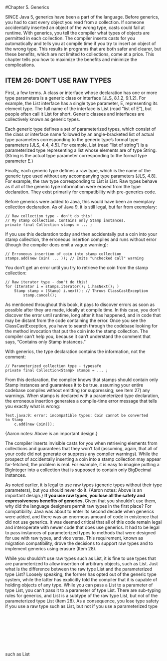 #Chapter 5. Generics

SINCE Java 5, generics have been a part of the language. Before generics, you had to cast every object you read from a 
collection. If someone accidentally inserted an object of the wrong type, casts could fail at runtime. With generics, 
you tell the compiler what types of objects are permitted in each collection. The compiler inserts casts for you 
automatically and tells you at compile time if you try to insert an object of the wrong type. This results in programs 
that are both safer and clearer, but these benefits, which are not limited to collections, come at a price. This chapter 
tells you how to maximize the benefits and minimize the complications.

## ITEM 26: DON’T USE RAW TYPES
First, a few terms. A class or interface whose declaration has one or more type parameters is a generic class or interface [JLS, 8.1.2, 9.1.2]. 
For example, the List interface has a single type parameter, E, representing its element type. The full name of the 
interface is List<E> (read “list of E”), but people often call it List for short. Generic classes and interfaces are 
collectively known as generic types.

Each generic type defines a set of parameterized types, which consist of the class or interface name followed by an 
angle-bracketed list of actual type parameters corresponding to the generic type’s formal type parameters 
[JLS, 4.4, 4.5]. For example, List<String> (read “list of string”) is a parameterized type representing a list whose 
elements are of type String. (String is the actual type parameter corresponding to the formal type parameter E.)

Finally, each generic type defines a raw type, which is the name of the generic type used without any accompanying type 
parameters [JLS, 4.8]. For example, the raw type corresponding to List<E> is List. Raw types behave as if all of the 
generic type information were erased from the type declaration. They exist primarily for compatibility with pre-generics 
code.

Before generics were added to Java, this would have been an exemplary collection declaration. As of Java 9, it is still 
legal, but far from exemplary:
```aidl
// Raw collection type - don't do this!
// My stamp collection. Contains only Stamp instances.
private final Collection stamps = ... ;
```

If you use this declaration today and then accidentally put a coin into your stamp collection, the erroneous insertion 
compiles and runs without error (though the compiler does emit a vague warning):
```aidl
// Erroneous insertion of coin into stamp collection
stamps.add(new Coin( ... )); // Emits "unchecked call" warning
```
You don’t get an error until you try to retrieve the coin from the stamp collection:
```aidl
// Raw iterator type - don't do this!
for (Iterator i = stamps.iterator(); i.hasNext(); )
    Stamp stamp = (Stamp) i.next(); // Throws ClassCastException
        stamp.cancel();
```

As mentioned throughout this book, it pays to discover errors as soon as possible after they are made, ideally at compile 
time. In this case, you don’t discover the error until runtime, long after it has happened, and in code that may be 
distant from the code containing the error. Once you see the ClassCastException, you have to search through the codebase 
looking for the method invocation that put the coin into the stamp collection. The compiler can’t help you, because it 
can’t understand the comment that says, “Contains only Stamp instances.”

With generics, the type declaration contains the information, not the comment:
```aidl
// Parameterized collection type - typesafe
private final Collection<Stamp> stamps = ... ;
```

From this declaration, the compiler knows that stamps should contain only Stamp instances and guarantees it to be true, 
assuming your entire codebase compiles without emitting (or suppressing; see Item 27) any warnings. When stamps is 
declared with a parameterized type declaration, the erroneous insertion generates a compile-time error message that 
tells you exactly what is wrong:
```aidl
Test.java:9: error: incompatible types: Coin cannot be converted
to Stamp
    c.add(new Coin());
```
{Aaron notes: Above is an important design.}

The compiler inserts invisible casts for you when retrieving elements from collections and guarantees that they won’t 
fail (assuming, again, that all of your code did not generate or suppress any compiler warnings). While the prospect of 
accidentally inserting a coin into a stamp collection may appear far-fetched, the problem is real. For example, it is 
easy to imagine putting a BigInteger into a collection that is supposed to contain only BigDecimal instances.

As noted earlier, it is legal to use raw types (generic types without their type parameters), 
but you should never do it. {Aaron notes: Above is an important design.}
<b>If you use raw types, you lose all the safety and expressiveness benefits of generics. </b> Given that you shouldn’t use them, 
why did the language designers permit raw types in the first place? For compatibility. Java was about to enter its second 
decade when generics were added, and there was an enormous amount of code in existence that did not use generics. It was 
deemed critical that all of this code remain legal and interoperate with newer code that does use generics. It had to be 
legal to pass instances of parameterized types to methods that were designed for use with raw types, and vice versa. This 
requirement, known as migration compatibility, drove the decisions to support raw types and to implement generics using 
erasure (Item 28).

While you shouldn’t use raw types such as List, it is fine to use types that are parameterized to allow insertion of 
arbitrary objects, such as List<Object>. Just what is the difference between the raw type List and the parameterized 
type List<Object>? Loosely speaking, the former has opted out of the generic type system, while the latter has explicitly 
told the compiler that it is capable of holding objects of any type. While you can pass a List<String> to a parameter of 
type List, you can’t pass it to a parameter of type List<Object>. There are sub-typing rules for generics, and 
List<String> is a subtype of the raw type List, but not of the parameterized type List<Object> (Item 28). As a 
consequence, you lose type safety if you use a raw type such as List, but not if you use a parameterized type such as
List<Object>.

To make this concrete, consider the following program:
```aidl
// Fails at runtime - unsafeAdd method uses a raw type (List)!
public static void main(String[] args) {
    List<String> strings = new ArrayList<>();
    unsafeAdd(strings, Integer.valueOf(42));
    String s = strings.get(0); // Has compiler-generated cast
}

private static void unsafeAdd(List list, Object o) {
    list.add(o);
}
```
This program compiles, but because it uses the raw type List, you get a warning:
```aidl
Test.java:10: warning: [unchecked] unchecked call to add(E) as a
member of the raw type List
    list.add(o);
```

And indeed, if you run the program, you get a ClassCastException when the program tries to cast the result of the 
invocation strings.get(0), which is an Integer, to a String. This is a compiler-generated cast, so it’s normally 
guaranteed to succeed, but in this case we ignored a compiler warning and paid the price.
```aidl
Test.java:5: error: incompatible types: List<String> cannot be
converted to List<Object>
    unsafeAdd(strings, Integer.valueOf(42));
```
{Aaron notes: Above is an important design.}

You might be tempted to use a raw type for a collection whose element type is unknown and doesn’t matter. For example, 
suppose you want to write a method that takes two sets and returns the number of elements they have in common. Here’s 
how you might write such a method if you were new to generics:
```aidl
// Use of raw type for unknown element type - don't do this!
static int numElementsInCommon(Set s1, Set s2) {
    int result = 0;
    for (Object o1 : s1)
        if (s2.contains(o1))
            result++;
    return result;
}
```
This method works but it uses raw types, which are dangerous. The safe alternative is to use unbounded wildcard types. 
If you want to use a generic type but you don’t know or care what the actual type parameter is, you can use a question 
mark instead. For example, the unbounded wildcard type for the generic type Set<E> is Set<?> (read “set of some type”).
{Aaron notes: Above is an important design.}
It is the most general parameterized Set type, capable of holding any set. Here is how the numElementsInCommon 
declaration looks with unbounded wildcard types:
```aidl
// Uses unbounded wildcard type - typesafe and flexible
static int numElementsInCommon(Set<?> s1, Set<?> s2) { ... }
```
{Aaron notes: Above is an important design.}

What is the difference between the unbounded wildcard type Set<?> and the raw type Set? Does the question mark really 
buy you anything? Not to belabor the point, but the wildcard type is safe and the raw type isn’t. You can put any element 
into a collection with a raw type, easily corrupting the collection’s type invariant 
(as demonstrated by the unsafeAdd method on page 119); you can’t put any element (other than null) into a Collection<?>. 
Attempting to do so will generate a compile-time error message like this:
```aidl
WildCard.java:13: error: incompatible types: String cannot be
converted to CAP#1
    c.add("verboten");
          ^
  where CAP#1 is a fresh type-variable:
    CAP#1 extends Object from capture of ?
```

Admittedly this error message leaves something to be desired, but the compiler has done its job, preventing you from 
corrupting the collection’s type invariant, whatever its element type may be. Not only can’t you put any element (other 
than null) into a Collection<?>, but you can’t assume anything about the type of the objects that you get out. If these 
restrictions are unacceptable, you can use generic methods (Item 30) or bounded wildcard types (Item 31).

There are a few minor exceptions to the rule that you should not use raw types. <b>You must use raw types in class literals.</b>
The specification does not permit the use of parameterized types (though it does permit array types and primitive types)
[JLS, 15.8.2]. In other words, List.class, String[].class, and int.class are all legal, but List<String>.class and 
List<?>.class are not.

A second exception to the rule concerns the instanceof operator. Because generic type information is erased at runtime, 
it is illegal to use the instanceof operator on parameterized types other than unbounded wildcard types. The use of 
unbounded wildcard types in place of raw types does not affect the behavior of the instanceof operator in any way. In 
this case, the angle brackets and question marks are just noise. <b>This is the preferred way to use the instanceof operator 
with generic types:</b>

```aidl
// Legitimate use of raw type - instanceof operator
if (o instanceof Set) {       // Raw type
    Set<?> s = (Set<?>) o;    // Wildcard type
    ...
}
```

### In summary, using raw types can lead to exceptions at runtime, so don’t use them. They are provided only for compatibility and interoperability with legacy code that predates the introduction of generics. As a quick review, Set<Object> is a parameterized type representing a set that can contain objects of any type, Set<?> is a wildcard type representing a set that can contain only objects of some unknown type, and Set is a raw type, which opts out of the generic type system. The first two are safe, and the last is not.

For quick reference, the terms introduced in this item (and a few introduced later in this chapter) are summarized in 
the following table:
!===================================================================================!
Term                                Example                         Item

Parameterized type                  List<String>                    Item 26

Actual type parameter               String                          Item 26

Generic type                        List<E>                         Items 26, 29

Formal type parameter               E                               Item 26

Unbounded wildcard type             List<?>                         Item 26

Raw type                            List                            Item 26

Bounded type parameter              <E extends Number>              Item 29

Recursive type bound                <T extends Comparable<T>>       Item 30

Bounded wildcard type               List<? extends Number>          Item 31

Generic method                      static <E> List<E> asList(E[] a)Item 30

Type token                          String.class                    Item 33
!===================================================================================!
{Aaron notes: Above is an important design.}

## ITEM 27: ELIMINATE UNCHECKED WARNINGS
When you program with generics, you will see many compiler warnings: unchecked cast warnings, unchecked method invocation
warnings, unchecked parameterized vararg type warnings, and unchecked conversion warnings. The more experience you acquire
with generics, the fewer warnings you’ll get, but don’t expect newly written code to compile cleanly.

Many unchecked warnings are easy to eliminate. For example, suppose you accidentally write this declaration:
```aidl
Set<Lark> exaltation = new HashSet();
```
The compiler will gently remind you what you did wrong:
```aidl
Venery.java:4: warning: [unchecked] unchecked conversion
        Set<Lark> exaltation = new HashSet();
                               ^
  required: Set<Lark>
  found:    HashSet
```

You can then make the indicated correction, causing the warning to disappear. Note that you don’t actually have to specify
the type parameter, merely to indicate that it’s present with the diamond operator (<>), introduced in Java 7. The compiler
will then infer the correct actual type parameter (in this case, Lark):

```aidl
Set<Lark> exaltation = new HashSet<>();
```
Some warnings will be much more difficult to eliminate. This chapter is filled with examples of such warnings. When you 
get warnings that require some thought, persevere! <b>Eliminate every unchecked warning that you can.</b> If you eliminate all 
warnings, you are assured that your code is typesafe, which is a very good thing. It means that you won’t get a 
ClassCastException at runtime, and it increases your confidence that your program will behave as you intended.

<b>If you can’t eliminate a warning, but you can prove that the code that provoked the warning is typesafe, then 
(and only then) suppress the warning with an @SuppressWarnings("unchecked") annotation.</b>

If you suppress warnings without first proving that the code is typesafe, you are giving yourself a false sense of security. 
The code may compile without emitting any warnings, but it can still throw a ClassCastException at runtime. If, however, 
you ignore unchecked warnings that you know to be safe (instead of suppressing them), you won’t notice when a new warning 
crops up that represents a real problem. The new warning will get lost amidst all the false alarms that you didn’t silence.

The SuppressWarnings annotation can be used on any declaration, from an individual local variable declaration to an 
entire class. Always use the SuppressWarnings annotation on the smallest scope possible. Typically this will be a variable 
declaration or a very short method or constructor. Never use SuppressWarnings on an entire class. Doing so could mask 
critical warnings.

If you find yourself using the SuppressWarnings annotation on a method or constructor that’s more than one line long, 
you may be able to move it onto a local variable declaration. You may have to declare a new local variable, but it’s worth it. 
For example, consider this toArray method, which comes from ArrayList:
```aidl
public <T> T[] toArray(T[] a) {
    if (a.length < size)
       return (T[]) Arrays.copyOf(elements, size, a.getClass());
    System.arraycopy(elements, 0, a, 0, size);
    if (a.length > size)
       a[size] = null;
    return a;
}
```
If you compile ArrayList, the method generates this warning:
```aidl
ArrayList.java:305: warning: [unchecked] unchecked cast
       return (T[]) Arrays.copyOf(elements, size, a.getClass());
                                 ^
  required: T[]
  found:    Object[]
```
It is illegal to put a SuppressWarnings annotation on the return statement, because it isn’t a declaration [JLS, 9.7]. 
You might be tempted to put the annotation on the entire method, but don’t. Instead, declare a local variable to hold 
the return value and annotate its declaration, like so:
{Aaron notes: Above is an important design.}

```aidl
// Adding local variable to reduce scope of @SuppressWarnings
public <T> T[] toArray(T[] a) {
    if (a.length < size) {
        // This cast is correct because the array we're creating
        // is of the same type as the one passed in, which is T[].
        @SuppressWarnings("unchecked") T[] result =
            (T[]) Arrays.copyOf(elements, size, a.getClass());
        return result;
    }
    System.arraycopy(elements, 0, a, 0, size);
    if (a.length > size)
        a[size] = null;
    return a;
}
```
The resulting method compiles cleanly and minimizes the scope in which unchecked warnings are suppressed.
<b>Every time you use a @SuppressWarnings("unchecked") annotation, add a comment saying why it is safe to do so. </b>
{Aaron notes: Above is an important design.}
This will help others understand the code, and more importantly, it will decrease the odds that someone will modify the 
code so as to make the computation unsafe. If you find it hard to write such a comment, keep thinking. You may end up 
figuring out that the unchecked operation isn’t safe after all.

### In summary, unchecked warnings are important. Don’t ignore them. Every unchecked warning represents the potential for a ClassCastException at runtime. Do your best to eliminate these warnings. If you can’t eliminate an unchecked warning and you can prove that the code that provoked it is typesafe, suppress the warning with a @SuppressWarnings("unchecked") annotation in the narrowest possible scope. Record the rationale for your decision to suppress the warning in a comment.

## ITEM 28: PREFER LISTS TO ARRAYS
Arrays differ from generic types in two important ways. First, arrays are covariant. This scary-sounding word means
simply that if Sub is a subtype of Super, then the array type Sub[] is a subtype of the array type Super[]. Generics,
by contrast, are invariant: for any two distinct types Type1 and Type2, List<Type1> is neither a subtype nor a supertype
of List<Type2> [JLS, 4.10; Naftalin07, 2.5]. You might think this means that generics are deficient, but arguably it is
arrays that are deficient. This code fragment is legal:

```aidl
// Fails at runtime!
Object[] objectArray = new Long[1];
objectArray[0] = "I don't fit in"; // Throws ArrayStoreException (runtime exception)
```
but this one is not:
```aidl
// Won't compile!
List<Object> ol = new ArrayList<Long>(); // Incompatible types (complie error)
ol.add("I don't fit in");
```
Either way you can’t put a String into a Long container, but with an array you find out that you’ve made a mistake at 
runtime; with a list, you find out at compile time. Of course, you’d rather find out at compile time.
{Aaron notes: Above is an important design.}

The second major difference between arrays and generics is that arrays are reified [JLS, 4.7]. This means that arrays 
know and enforce their element type at runtime. As noted earlier, if you try to put a String into an array of Long, 
you’ll get an ArrayStoreException. Generics, by contrast, are implemented by erasure [JLS, 4.6]. This means that they 
enforce their type constraints only at compile time and discard (or erase) their element type information at runtime. 
Erasure is what allowed generic types to interoperate freely with legacy code that didn’t use generics (Item 26), 
ensuring a smooth transition to generics in Java 5.

Because of these fundamental differences, arrays and generics do not mix well. For example, it is illegal to create 
an array of a generic type, a parameterized type, or a type parameter. Therefore, none of these array creation 
expressions are legal: new List<E>[], new List<String>[], new E[]. All will result in generic array creation errors at 
compile time.

Why is it illegal to create a generic array? Because it isn’t typesafe. If it were legal, casts generated by the compiler
in an otherwise correct program could fail at runtime with a ClassCastException. This would violate the fundamental
guarantee provided by the generic type system.
{Aaron notes: Above is an important design.}

To make this more concrete, consider the following code fragment:
```aidl
// Why generic array creation is illegal - won't compile!
List<String>[] stringLists = new List<String>[1];  // (1)
List<Integer> intList = List.of(42);               // (2)
Object[] objects = stringLists;                    // (3)
objects[0] = intList;                              // (4)
String s = stringLists[0].get(0);                  // (5)
```

Let’s pretend that line 1, which creates a generic array, is legal. Line 2 creates and initializes a List<Integer> 
containing a single element. Line 3 stores the List<String> array into an Object array variable, which is legal because 
arrays are covariant. Line 4 stores the List<Integer> into the sole element of the Object array, which succeeds because 
generics are implemented by erasure: the runtime type of a List<Integer> instance is simply List, and the runtime type 
of a List<String>[] instance is List[], so this assignment doesn’t generate an ArrayStoreException. Now we’re in trouble. 
We’ve stored a List<Integer> instance into an array that is declared to hold only List<String> instances. In line 5, 
we retrieve the sole element from the sole list in this array. The compiler automatically casts the retrieved element 
to String, but it’s an Integer, so we get a ClassCastException at runtime. In order to prevent this from happening, l
ine 1 (which creates a generic array) must generate a compile-time error.

Types such as E, List<E>, and List<String> are technically known as nonreifiable types [JLS, 4.7]. Intuitively speaking, 
a non-reifiable type is one whose runtime representation contains less information than its compile-time representation. 
Because of erasure, the only parameterized types that are reifiable are unbounded wildcard types such as List<?> and Map<?,?> (Item 26). 
It is legal, though rarely useful, to create arrays of unbounded wildcard types.

The prohibition on generic array creation can be annoying. It means, for example, that it’s not generally possible for a 
generic collection to return an array of its element type (but see Item 33 for a partial solution). It also means that 
you get confusing warnings when using varargs methods (Item 53) in combination with generic types. This is because every 
time you invoke a varargs method, an array is created to hold the varargs parameters. If the element type of this array 
is not reifiable, you get a warning. The SafeVarargs annotation can be used to address this issue (Item 32).

When you get a generic array creation error or an unchecked cast warning on a cast to an array type, the best solution 
is often to use the collection type List<E> in preference to the array type E[]. You might sacrifice some conciseness 
or performance, but in exchange you get better type safety and interoperability

For example, suppose you want to write a Chooser class with a constructor that takes a collection, and a single method 
hat returns an element of the collection chosen at random. Depending on what collection you pass to the constructor, 
you could use a chooser as a game die, a magic 8-ball, or a data source for a Monte Carlo simulation. Here’s a simplistic 
implementation without generics:
```aidl
// Chooser - a class badly in need of generics!
public class Chooser {
    private final Object[] choiceArray;
    public Chooser(Collection choices) {
        choiceArray = choices.toArray();
    }
    
    public Object choose() {
        Random rnd = ThreadLocalRandom.current();
        return choiceArray[rnd.nextInt(choiceArray.length)];
    }

}
```
To use this class, you have to cast the choose method’s return value from Object to the desired type every time you use 
invoke the method, and the cast will fail at runtime if you get the type wrong. Taking the advice of Item 29 to heart, 
we attempt to modify Chooser to make it generic. Changes are shown in boldface:

```aidl
// A first cut at making Chooser generic - won't compile
public class Chooser<T> {
    private final T[] choiceArray;
    
    public Chooser(Collection<T> choices) {
        choiceArray = choices.toArray();
    }
    // choose method unchanged

}
```
If you try to compile this class, you’ll get this error message:
```aidl
Chooser.java:9: error: incompatible types: Object[] cannot be
converted to T[]
        choiceArray = choices.toArray();
                                     ^
  where T is a type-variable:
    T extends Object declared in class Chooser
```
No big deal, you say, I’ll cast the Object array to a T array:
```aidl
choiceArray = (T[]) choices.toArray();
```
This gets rid of the error, but instead you get a warning:
```aidl
Chooser.java:9: warning: [unchecked] unchecked cast
        choiceArray = (T[]) choices.toArray();
                                           ^
  required: T[], found: Object[]
  where T is a type-variable:
T extends Object declared in class Chooser
```
The compiler is telling you that it can’t vouch for the safety of the cast at runtime because the program won’t know what 
type T represents—remember, element type information is erased from generics at runtime. Will the program work? Yes, but 
the compiler can’t prove it. You could prove it to yourself, put the proof in a comment and suppress the warning with an 
annotation, but you’re better off eliminating the cause of warning (Item 27).

To eliminate the unchecked cast warning, use a list instead of an array. Here is a version of the Chooser class that 
compiles without error or warning:
```
// List-based Chooser - typesafe
public class Chooser<T> {
    private final List<T> choiceList;

    public Chooser(Collection<T> choices) {
        choiceList = new ArrayList<>(choices);
    }

    public T choose() {
        Random rnd = ThreadLocalRandom.current();
        return choiceList.get(rnd.nextInt(choiceList.size()));
    }
}
```
{Aaron notes: Above is an important design.}
This version is a tad more verbose, and perhaps a tad slower, but it’s worth it for the peace of mind that you won’t 
get a ClassCastException at runtime.

### In summary, arrays and generics have very different type rules. Arrays are covariant and reified; generics are invariant and erased. As a consequence, arrays provide runtime type safety but not compile-time type safety, and vice versa for generics. As a rule, arrays and generics don’t mix well. If you find yourself mixing them and getting compile-time errors or warnings, your first impulse should be to replace the arrays with lists.

## ITEM 29: FAVOR GENERIC TYPES
It is generally not too difficult to parameterize your declarations and make use of the generic types and methods 
provided by the JDK. Writing your own generic types is a bit more difficult, but it’s worth the effort to learn how.

Consider the simple (toy) stack implementation from Item 7:
```aidl
// Object-based collection - a prime candidate for generics
public class Stack {
    private Object[] elements;
    private int size = 0;
    private static final int DEFAULT_INITIAL_CAPACITY = 16;

    public Stack() {
        elements = new Object[DEFAULT_INITIAL_CAPACITY];
    }

    public void push(Object e) {
        ensureCapacity();
        elements[size++] = e;
    }

    public Object pop() {
        if (size == 0)
            throw new EmptyStackException();
        Object result = elements[--size];
        elements[size] = null; // Eliminate obsolete reference
        return result;
    }

    public boolean isEmpty() {
        return size == 0;
    }

    private void ensureCapacity() {
        if (elements.length == size)
            elements = Arrays.copyOf(elements, 2 * size + 1);
    }
}
```
This class should have been parameterized to begin with, but since it wasn’t, we can generify it after the fact. 
In other words, we can parameterize it without harming clients of the original non-parameterized version. As it stands, 
the client has to cast objects that are popped off the stack, and those casts might fail at runtime. The first step in 
generifying a class is to add one or more type parameters to its declaration. In this case there is one type parameter, 
representing the element type of the stack, and the conventional name for this type parameter is E (Item 68).

The next step is to replace all the uses of the type Object with the appropriate type parameter and then try to compile 
the resulting program:
```aidl
// Initial attempt to generify Stack - won't compile!

public class Stack<E> {
    private E[] elements;
    private int size = 0;
    private static final int DEFAULT_INITIAL_CAPACITY = 16;

    public Stack() {
        elements = new E[DEFAULT_INITIAL_CAPACITY];
    }

    public void push(E e) {
        ensureCapacity();
        elements[size++] = e;
    }

    public E pop() {
        if (size == 0)
            throw new EmptyStackException();
        E result = elements[--size];
        elements[size] = null; // Eliminate obsolete reference
        return result;
    }

    ... // no changes in isEmpty or ensureCapacity

}
```
You’ll generally get at least one error or warning, and this class is no exception. Luckily, this class generates only 
one error:
```aidl
Stack.java:8: generic array creation
        elements = new E[DEFAULT_INITIAL_CAPACITY];
```
As explained in Item 28, you can’t create an array of a non-reifiable type, such as E. This problem arises every time 
you write a generic type that is backed by an array. There are two reasonable ways to solve it. The first solution 
directly circumvents the prohibition on generic array creation: create an array of Object and cast it to the generic 
array type. Now in place of an error, the compiler will emit a warning. This usage is legal, but it’s not (in general) 
typesafe:
```aidl
Stack.java:8: warning: [unchecked] unchecked cast
found: Object[], required: E[]
        elements = (E[]) new Object[DEFAULT_INITIAL_CAPACITY];
                       ^
```

The compiler may not be able to prove that your program is typesafe, but you can. You must convince yourself that the 
unchecked cast will not compromise the type safety of the program. The array in question (elements) is stored in a 
private field and never returned to the client or passed to any other method. The only elements stored in the array 
are those passed to the push method, which are of type E, so the unchecked cast can do no harm.

Once you’ve proved that an unchecked cast is safe, suppress the warning in as narrow a scope as possible (Item 27). In 
this case, the constructor contains only the unchecked array creation, so it’s appropriate to suppress the warning in 
the entire constructor. With the addition of an annotation to do this, Stack compiles cleanly, and you can use it 
without explicit casts or fear of a ClassCastException:
```aidl
// The elements array will contain only E instances from push(E).
// This is sufficient to ensure type safety, but the runtime
// type of the array won't be E[]; it will always be Object[]!
@SuppressWarnings("unchecked")
public Stack() {
    elements = (E[]) new Object[DEFAULT_INITIAL_CAPACITY];

}
```
The second way to eliminate the generic array creation error in Stack is to change the type of the field elements from 
E[] to Object[]. If you do this, you’ll get a different error:
```aidl
Stack.java:19: incompatible types
found: Object, required: E
        E result = elements[--size];
```
You can change this error into a warning by casting the element retrieved from the array to E, but you will get a warning:
```aidl
Stack.java:19: warning: [unchecked] unchecked cast
found: Object, required: E
        E result = (E) elements[--size];
                               ^
```
Because E is a non-reifiable type, there’s no way the compiler can check the cast at runtime. Again, you can easily prove
to yourself that the unchecked cast is safe, so it’s appropriate to suppress the warning. In line with the advice of Item
27, we suppress the warning only on the assignment that contains the unchecked cast, not on the entire pop method:
```aidl
// Appropriate suppression of unchecked warning
public E pop() {
    if (size == 0)
        throw new EmptyStackException();

    // push requires elements to be of type E, so cast is correct
    @SuppressWarnings("unchecked") E result =
        (E) elements[--size];

    elements[size] = null; // Eliminate obsolete reference
    return result;
}
```

Both techniques for eliminating the generic array creation have their adherents. The first is more readable: the array 
is declared to be of type E[], clearly indicating that it contains only E instances. It is also more concise: in a 
typical generic class, you read from the array at many points in the code; the first technique requires only a single 
cast (where the array is created), while the second requires a separate cast each time an array element is read. Thus, 
the first technique is preferable and more commonly used in practice. It does, however, cause heap pollution (Item 32): 
the runtime type of the array does not match its compile-time type (unless E happens to be Object). This makes some 
programmers sufficiently queasy that they opt for the second technique, though the heap pollution is harmless in this 
situation.
{Aaron notes: Above is an important design.}

The following program demonstrates the use of our generic Stack class. The program prints its command line arguments in 
reverse order and converted to uppercase. No explicit cast is necessary to invoke String’s toUpperCase method on the 
elements popped from the stack, and the automatically generated cast is guaranteed to succeed:
```aidl
// Little program to exercise our generic Stack
public static void main(String[] args) {
    Stack<String> stack = new Stack<>();
    for (String arg : args)
        stack.push(arg);
    while (!stack.isEmpty())
        System.out.println(stack.pop().toUpperCase());
}
```
The foregoing example may appear to contradict Item 28, which encourages the use of lists in preference to arrays. It 
is not always possible or desirable to use lists inside your generic types. Java doesn’t support lists natively, so 
some generic types, such as ArrayList, must be implemented atop arrays. Other generic types, such as HashMap, are 
implemented atop arrays for performance.

The great majority of generic types are like our Stack example in that their type parameters have no restrictions: you 
can create a Stack<Object>, Stack<int[]>, Stack<List<String>>, or Stack of any other object reference type. Note that 
you can’t create a Stack of a primitive type: trying to create a Stack<int> or Stack<double> will result in a 
compile-time error. This is a fundamental limitation of Java’s generic type system. You can work around this restriction
by using boxed primitive types (Item 61).

There are some generic types that restrict the permissible values of their type parameters. For example, consider 
java.util.concurrent.DelayQueue, whose declaration looks like this:
```aidl
class DelayQueue<E extends Delayed> implements BlockingQueue<E>
```
The type parameter list (<E extends Delayed>) requires that the actual type parameter E be a subtype of 
java.util.concurrent.Delayed. This allows the DelayQueue implementation and its clients to take advantage of Delayed 
methods on the elements of a DelayQueue, without the need for explicit casting or the risk of a ClassCastException. 
The type parameter E is known as a bounded type parameter. Note that the subtype relation is defined so that every type 
is a subtype of itself [JLS, 4.10], so it is legal to create a DelayQueue<Delayed>.
{Aaron notes: Above is an important design.}

### In summary, generic types are safer and easier to use than types that require casts in client code. When you design new types, make sure that they can be used without such casts. This will often mean making the types generic. If you have any existing types that should be generic but aren’t, generify them. This will make life easier for new users of these types without breaking existing clients (Item 26).

## ITEM 30: FAVOR GENERIC METHODS
Just as classes can be generic, so can methods. Static utility methods that operate on parameterized types are usually 
generic. All of the “algorithm” methods in Collections (such as binarySearch and sort) are generic.

Writing generic methods is similar to writing generic types. Consider this deficient method, which returns the union of 
two sets:
```aidl
// Uses raw types - unacceptable! (Item 26)
public static Set union(Set s1, Set s2) {
    Set result = new HashSet(s1);
    result.addAll(s2);
    return result;
}
```
This method compiles but with two warnings:
```aidl
Union.java:5: warning: [unchecked] unchecked call to
HashSet(Collection<? extends E>) as a member of raw type HashSet
        Set result = new HashSet(s1);
                     ^
Union.java:6: warning: [unchecked] unchecked call to
addAll(Collection<? extends E>) as a member of raw type Set
        result.addAll(s2);
                     ^
```
To fix these warnings and make the method typesafe, modify its declaration to declare a type parameter representing the 
element type for the three sets (the two arguments and the return value) and use this type parameter throughout the method. 
{Aaron notes: Above is an important design.}
The type parameter list, which declares the type parameters, goes between a method’s modifiers and its return type. In 
this example, the type parameter list is <E>, and the return type is Set<E>. The naming conventions for type parameters 
are the same for generic methods and generic types (Items 29, 68):
```aidl
// Generic method
public static <E> Set<E> union(Set<E> s1, Set<E> s2) {
    Set<E> result = new HashSet<>(s1);
    result.addAll(s2);
    return result;
}
```

At least for simple generic methods, that’s all there is to it. This method compiles without generating any warnings and
provides type safety as well as ease of use. Here’s a simple program to exercise the method. This program contains no 
casts and compiles without errors or warnings:
```aidl
// Simple program to exercise generic method
public static void main(String[] args) {
    Set<String> guys = Set.of("Tom", "Dick", "Harry");
    Set<String> stooges = Set.of("Larry", "Moe", "Curly");
    Set<String> aflCio = union(guys, stooges);
    System.out.println(aflCio);
}
```
When you run the program, it prints [Moe, Tom, Harry, Larry, Curly, Dick]. (The order of the elements in the output is 
implementation-dependent.)

A limitation of the union method is that the types of all three sets (both input parameters and the return value) have 
to be exactly the same. You can make the method more flexible by using bounded wildcard types (Item 31).

On occasion, you will need to create an object that is immutable but applicable to many different types. Because generics
are implemented by erasure (Item 28), you can use a single object for all required type parameterizations, but you need
to write a static factory method to repeatedly dole out the object for each requested type parameterization. This pattern,
called the generic singleton factory, {Aaron notes: Above is an important design.}
is used for function objects (Item 42) such as Collections.reverseOrder, and 
occasionally for collections such as Collections.emptySet.

Suppose that you want to write an identity function dispenser. The libraries provide Function.identity, so there’s no 
reason to write your own (Item 59), but it is instructive. It would be wasteful to create a new identity function object 
time one is requested, because it’s stateless. If Java’s generics were reified, you would need one identity function per 
type, but since they’re erased a generic singleton will suffice. Here’s how it looks:
```aidl
// Generic singleton factory pattern
private static UnaryOperator<Object> IDENTITY_FN = (t) -> t;

@SuppressWarnings("unchecked")
public static <T> UnaryOperator<T> identityFunction() {
    return (UnaryOperator<T>) IDENTITY_FN;
}
```
{Aaron notes: Above is an important design.}

The cast of IDENTITY_FN to (UnaryFunction<T>) generates an unchecked cast warning, as UnaryOperator<Object> is not a 
UnaryOperator<T> for every T. But the identity function is special: it returns its argument unmodified, so we know that 
it is typesafe to use it as a UnaryFunction<T>, whatever the value of T. Therefore, we can confidently suppress the 
unchecked cast warning generated by this cast. Once we’ve done this, the code compiles without error or warning.

Here is a sample program that uses our generic singleton as a UnaryOperator<String> and a UnaryOperator<Number>. As 
usual, it contains no casts and compiles without errors or warnings:
```aidl
// Sample program to exercise generic singleton
public static void main(String[] args) {
    String[] strings = { "jute", "hemp", "nylon" };
    UnaryOperator<String> sameString = identityFunction();
    for (String s : strings)
        System.out.println(sameString.apply(s));

    Number[] numbers = { 1, 2.0, 3L };
    UnaryOperator<Number> sameNumber = identityFunction();
    for (Number n : numbers)
        System.out.println(sameNumber.apply(n));

}
```
It is permissible, though relatively rare, for a type parameter to be bounded by some expression involving that type 
parameter itself. This is what’s known as a recursive type bound. A common use of recursive type bounds is in connection 
with the Comparable interface, which defines a type’s natural ordering (Item 14). This interface is shown here:
```aidl
public interface Comparable<T> {
    int compareTo(T o);
}
```

The type parameter T defines the type to which elements of the type implementing Comparable<T> can be compared. In 
practice, nearly all types can be compared only to elements of their own type. So, for example, String implements 
Comparable<String>, Integer implements Comparable<Integer>, and so on.

Many methods take a collection of elements implementing Comparable to sort it, search within it, calculate its minimum 
or maximum, and the like. To do these things, it is required that every element in the collection be comparable to every 
other element in it, in other words, that the elements of the list be mutually comparable. Here is how to express that 
constraint:
```aidl
// Using a recursive type bound to express mutual comparability
public static <E extends Comparable<E>> E max(Collection<E> c);
```

The type bound <E extends Comparable<E>> may be read as “any type E that can be compared to itself,” which corresponds 
more or less precisely to the notion of mutual comparability.

Here is a method to go with the previous declaration. It calculates the maximum value in a collection according to its 
elements’ natural order, and it compiles without errors or warnings:
```aidl
// Returns max value in a collection - uses recursive type bound
public static <E extends Comparable<E>> E max(Collection<E> c) {
    if (c.isEmpty())
        throw new IllegalArgumentException("Empty collection");

    E result = null;
    for (E e : c)
        if (result == null || e.compareTo(result) > 0)
            result = Objects.requireNonNull(e);

    return result;
}
```

Note that this method throws IllegalArgumentException if the list is empty. A better alternative would be to return an 
Optional<E> (Item 55). {Aaron notes: Above is an important design.}

Recursive type bounds can get much more complex, but luckily they rarely do. <b>If you understand this idiom, its wildcard 
variant (Item 31), and the simulated self-type idiom (Item 2), you’ll be able to deal with most of the recursive type 
bounds you encounter in practice.</b>
{Aaron notes: Above is an important design.}

### In summary, generic methods, like generic types, are safer and easier to use than methods requiring their clients to put explicit casts on input parameters and return values. Like types, you should make sure that your methods can be used without casts, which often means making them generic. And like types, you should generify existing methods whose use requires casts. This makes life easier for new users without breaking existing clients (Item 26).
总之，像泛型类型一样，泛型方法比需要其客户端对输入参数和返回值进行显式强制转换的方法更安全，更易于使用。像类型一样，你应该确保你的方法可以在
没有强制转换的情况下使用，这通常意味着它们是通用的。和类型一样，你应该生成使用需要强制转换的现有方法。这使得新用户的生活更容易，而不会破坏现
有的客户（项目26).

## ITEM 31: USE BOUNDED WILDCARDS TO INCREASE API FLEXIBILITY
As noted in Item 28, parameterized types are invariant. In other words, for any two distinct types Type1 and Type2, 
List<Type1> is neither a subtype nor a supertype of List<Type2>. Although it is counterintuitive that List<String> is 
not a subtype of List<Object>, it really does make sense. You can put any object into a List<Object>, but you can put 
only strings into a List<String>. Since a List<String> can’t do everything a List<Object> can, it isn’t a subtype (by 
the Liskov substitution principal, Item 10).

Sometimes you need more flexibility than invariant typing can provide. Consider the Stack class from Item 29. To refresh
your memory, here is its public API:
```aidl
public class Stack<E> {
    public Stack();
    public void push(E e);
    public E pop();
    public boolean isEmpty();
}
```
Suppose we want to add a method that takes a sequence of elements and pushes them all onto the stack. Here’s a first attempt:
```aidl
// pushAll method without wildcard type - deficient!
public void pushAll(Iterable<E> src) {
    for (E e : src)
        push(e);
}
```
This method compiles cleanly, but it isn’t entirely satisfactory. If the element type of the Iterable src exactly matches
 that of the stack, it works fine. But suppose you have a Stack<Number> and you invoke push(intVal), where intVal is of
  type Integer. This works because Integer is a subtype of Number. So logically, it seems that this should work, too:
```aidl
Stack<Number> numberStack = new Stack<>();
Iterable<Integer> integers = ... ;
numberStack.pushAll(integers);
```
If you try it, however, you’ll get this error message because parameterized types are invariant:
```aidl
StackTest.java:7: error: incompatible types: Iterable<Integer>
cannot be converted to Iterable<Number>
        numberStack.pushAll(integers);
```
Luckily, there’s a way out. The language provides a special kind of parameterized type call a bounded wildcard type to
 deal with situations like this. The type of the input parameter to pushAll should not be “Iterable of E” but 
 “Iterable of some subtype of E,” and there is a wildcard type that means precisely that: Iterable<? extends E>. 
 (The use of the keyword extends is slightly misleading: recall from Item 29 that subtype is defined so that every 
 type is a subtype of itself, even though it does not extend itself.) Let’s modify pushAll to use this type:
```aidl
// Wildcard type for a parameter that serves as an E producer
public void pushAll(Iterable<? extends E> src) {
    for( E e : src )
        push(e);
}
```
With this change, not only does Stack compile cleanly, but so does the client code that wouldn’t compile with the
original pushAll declaration. Because Stack and its client compile cleanly, you know that everything is typesafe.

Now suppose you want to write a popAll method to go with pushAll. The popAll method pops each element off the stack 
and adds the elements to the given collection. Here’s how a first attempt at writing the popAll method might look:

```aidl
// popAll method without wildcard type - deficient!
public void popAll(Collection<E> dst) {
    while (!isEmpty())
        dst.add(pop());
}

```
Again, this compiles cleanly and works fine if the element type of the destination collection exactly matches that of 
the stack. But again, it isn’t entirely satisfactory. Suppose you have a Stack<Number> and variable of type Object. If 
you pop an element from the stack and store it in the variable, it compiles and runs without error. So shouldn’t you 
be able to do this, too?
```aidl
Stack<Number> numberStack = new Stack<Number>();
Collection<Object> objects = ... ;
numberStack.popAll(objects);
```
If you try to compile this client code against the version of popAll shown earlier, you’ll get an error very similar to 
the one that we got with our first version of pushAll: Collection<Object> is not a subtype of Collection<Number>. Once 
again, wildcard types provide a way out. The type of the input parameter to popAll should not be “collection of E” but 
“collection of some supertype of E” (where supertype is defined such that E is a supertype of itself [JLS, 4.10]). Again, 
there is a wildcard type that means precisely that: Collection<? super E>. Let’s modify popAll to use it:

```aidl
// Wildcard type for parameter that serves as an E consumer
public void popAll(Collection<? super E> dst) {
    while (!isEmpty())
        dst.add(pop());
}
```
With this change, both Stack and the client code compile cleanly.

The lesson is clear. For maximum flexibility, use wildcard types on input parameters that represent producers or consumers.
{Aaron notes: Above is an important design.}
If an input parameter is both a producer and a consumer, then wildcard types will do you no good: you need an exact type
{Aaron notes: Above is an important design.} 
match, which is what you get without any wildcards.

Here is a mnemonic to help you remember which wildcard type to use:

<b>PECS stands for producer-extends, consumer-super.</b>

In other words, if a parameterized type represents a T producer, use < ? extends T>; if it represents a T consumer, use 
< ? super T>. In our Stack example, pushAll’s src parameter produces E instances for use by the Stack, so the appropriate 
type for src is Iterable< ? extends E>; popAll’s dst parameter consumes E instances from the Stack, so the appropriate 
type for dst is Collection< ? super E>. The PECS mnemonic captures the fundamental principle that guides the use of 
wild-card types. Naftalin and Wadler call it the Get and Put Principle.

With this mnemonic in mind, let’s take a look at some method and constructor declarations from previous items in this 
chapter. The Chooser constructor in Item 28 has this declaration:

```aidl
public Chooser(Collection<T> choices)
```
This constructor uses the collection choices only to produce values of type T (and stores them for later use), so its 
declaration should use a wildcard type that extends T. Here’s the resulting constructor declaration:

```aidl
// Wildcard type for parameter that serves as an T producer
public Chooser(Collection<? extends T> choices)
```
And would this change make any difference in practice? Yes, it would. Suppose you have a List<Integer>, and you want to 
pass it in to the constructor for a Chooser<Number>. This would not compile with the original declaration, but it does 
once you add the bounded wildcard type to the declaration.

Now let’s look at the union method from Item 30. Here is the declaration:

```aidl
public static <E> Set<E> union(Set<E> s1, Set<E> s2)
```
Both parameters, s1 and s2, are E producers, so the PECS mnemonic tells us that the declaration should be as follows:

```aidl
public static <E> Set<E> union(Set<? extends E> s1, Set<? extends E> s2)
```
Note that the return type is still Set<E>. Do not use bounded wildcard types as return types. Rather than providing 
additional flexibility for your users, it would force them to use wildcard types in client code. With the revised 
declaration, this code will compile cleanly:
{Aaron notes: Above is an important design.}
```aidl
Set<Integer>  integers =  Set.of(1, 3, 5);
Set<Double>   doubles  =  Set.of(2.0, 4.0, 6.0);
Set<Number>   numbers  =  union(integers, doubles);
```

Properly used, wildcard types are nearly invisible to the users of a class. They cause methods to accept the parameters 
they should accept and reject those they should reject. <b>If the user of a class has to think about wildcard types, there </b>
<b>is probably something wrong with its API.</b>
{Aaron notes: Above is an important design.}

Prior to Java 8, the type inference rules were not clever enough to handle the previous code fragment, which requires the
compiler to use the contextually specified return type (or target type) to infer the type of E. The target type of the 
union invocation shown earlier is Set<Number>. If you try to compile the fragment in an earlier version of Java (with an 
appropriate replacement for the Set.of factory), you’ll get a long, convoluted error message like this:
```aidl
Union.java:14: error: incompatible types
        Set<Number> numbers = union(integers, doubles);
                                   ^
  required: Set<Number>
  found:    Set<INT#1>
  where INT#1,INT#2 are intersection types:
    INT#1 extends Number,Comparable<? extends INT#2>
    INT#2 extends Number,Comparable<?>
```
Luckily there is a way to deal with this sort of error. If the compiler doesn’t infer the correct type, you can always 
tell it what type to use with an explicit type argument [JLS, 15.12]. Even prior to the introduction of target typing in 
Java 8, this isn’t something that you had to do often, which is good because explicit type arguments aren’t very pretty. 
With the addition of an explicit type argument, as shown here, the code fragment compiles cleanly in versions prior to 
Java 8:
```aidl
// Explicit type parameter - required prior to Java 8
Set<Number> numbers = Union.<Number>union(integers, doubles);
```

Next let’s turn our attention to the max method in Item 30. Here is the original declaration:
```aidl
public static <T extends Comparable<T>> T max(List<T> list)
```

Here is a revised declaration that uses wildcard types:
```aidl
public static <T extends Comparable<? super T>> T max(List<? extends T> list)
```

To get the revised declaration from the original, we applied the PECS heuristic twice. The straightforward application 
is to the parameter list. It produces T instances, so we change the type from List<T> to List<? extends T>. The tricky 
application is to the type parameter T. This is the first time we’ve seen a wildcard applied to a type parameter. 
Originally, T was specified to extend Comparable<T>, but a comparable of T consumes T instances (and produces integers 
indicating order relations). Therefore, the parameterized type Comparable<T> is replaced by the bounded wildcard type 
Comparable<? super T>. Comparables are always consumers, <b>so you should generally use Comparable<? super T> in preference 
to Comparable<T>.</b> The same is true of comparators; therefore, you should generally <b>use Comparator<? super T> in preference 
to Comparator<T>.</b>
{Aaron notes: Above is an important design.}

为了从原始中获得修订后的声明，我们两次应用了PECS启发式。直接的应用程序是参数列表。
它产生T实例，所以我们将类型从List <T>更改为List <？extends T>。
棘手的应用程序是类型参数T.这是我们第一次看到通配符应用于类型参数。
最初，T被指定为扩展Comparable <T>，但T的可比较消耗T实例（并生成整数指示订单关系）。因此，参数化类型Comparable <T>被有界通配符类型替换
可比<？super T>。可比数据总是消费者，因此您通常应该使用Comparable <？super T> 到Comparable <T>。比较者也是如此;
因此，你通常应该使用比较器<？super T> 到比较器<T>。

The revised max declaration is probably the most complex method declaration in this book. Does the added complexity really
buy you anything? Again, it does. Here is a simple example of a list that would be excluded by the original declaration 
but is permitted by the revised one:

```aidl
List<ScheduledFuture<?>> scheduledFutures = ... ;
```

The reason that you can’t apply the original method declaration to this list is that ScheduledFuture does not implement 
Comparable<ScheduledFuture>. Instead, it is a subinterface of Delayed, which extends Comparable<Delayed>. In other words, 
a ScheduledFuture instance isn’t merely comparable to other ScheduledFuture instances; it is comparable to any Delayed 
instance, and that’s enough to cause the original declaration to reject it. More generally, the wildcard is required to 
support types that do not implement Comparable (or Comparator) directly but extend a type that does.

There is one more wildcard-related topic that bears discussing. There is a duality between type parameters and wildcards, 
and many methods can be declared using one or the other. For example, here are two possible declarations for a static 
method to swap two indexed items in a list. The first uses an unbounded type parameter (Item 30) and the second an 
unbounded wildcard:
```aidl
// Two possible declarations for the swap method
public static <E> void swap(List<E> list, int i, int j);

public static void swap(List<?> list, int i, int j);
```

Which of these two declarations is preferable, and why? In a public API, the second is better because it’s simpler. You 
pass in a list—any list—and the method swaps the indexed elements. There is no type parameter to worry about. As a rule, 
if a type parameter appears only once in a method declaration, replace it with a wildcard. If it’s an unbounded type 
parameter, replace it with an unbounded wildcard; if it’s a bounded type parameter, replace it with a bounded wildcard.

There’s one problem with the second declaration for swap. The straightforward implementation won’t compile:
```aidl
public static void swap(List<?> list, int i, int j) {
    list.set(i, list.set(j, list.get(i)));
}
```
Trying to compile it produces this less-than-helpful error message:
```aidl
Swap.java:5: error: incompatible types: Object cannot be
converted to CAP#1
        list.set(i, list.set(j, list.get(i)));
                                        ^
  where CAP#1 is a fresh type-variable:
    CAP#1 extends Object from capture of ?
```

It doesn’t seem right that we can’t put an element back into the list that we just took it out of. The problem is that 
the type of list is List<?>, and you can’t put any value except null into a List<?>. Fortunately, there is a way to 
implement this method without resorting to an unsafe cast or a raw type. The idea is to write a private helper method to 
capture the wildcard type. The helper method must be a generic method in order to capture the type. Here’s how it looks:
```aidl
public static void swap(List<?> list, int i, int j) {
    swapHelper(list, i, j);
}

// Private helper method for wildcard capture
private static <E> void swapHelper(List<E> list, int i, int j) {
    list.set(i, list.set(j, list.get(i)));
}
```
The swapHelper method knows that list is a List<E>. Therefore, it knows that any value it gets out of this list is of 
type E and that it’s safe to put any value of type E into the list. This slightly convoluted implementation of swap 
compiles cleanly. It allows us to export the nice wildcard-based declaration, while taking advantage of the more complex 
generic method internally. Clients of the swap method don’t have to confront the more complex swapHelper declaration, 
but they do benefit from it. It is worth noting that the helper method has precisely the signature that we dismissed as 
too complex for the public method.

### In summary, using wildcard types in your APIs, while tricky, makes the APIs far more flexible. If you write a library,i 
### that will be widely used, the proper use of wildcard types should be considered mandatory. Remember the basic rule: 
### producer-extends, consumer-super (PECS). Also remember that all comparables and comparators are consumers.

## ITEM 32: COMBINE GENERICS AND VARARGS JUDICIOUSLY

Varargs methods (Item 53) and generics were both added to the platform in Java 5, so you might expect them to interact gracefully; sadly, they do not. The purpose of varargs is to allow clients to pass a variable number of arguments to a method, but it is a leaky abstraction: when you invoke a varargs method, an array is created to hold the varargs parameters; that array, which should be an implementation detail, is visible. As a consequence, you get confusing compiler warnings when varargs parameters have generic or parameterized types.

Recall from Item 28 that a non-reifiable type is one whose runtime representation has less information than its compile-time representation, and that nearly all generic and parameterized types are non-reifiable. If a method declares its varargs parameter to be of a non-reifiable type, the compiler generates a warning on the declaration. If the method is invoked on varargs parameters whose inferred type is non-reifiable, the compiler generates a warning on the invocation too. The warnings look something like this:

Click here to view code image

warning: [unchecked] Possible heap pollution from

    parameterized vararg type List<String>

Heap pollution occurs when a variable of a parameterized type refers to an object that is not of that type [JLS, 4.12.2]. 
It can cause the compiler’s automatically generated casts to fail, violating the fundamental guarantee of the generic type system.

{Aaron notes: Above is an important design.}

For example, consider this method, which is a thinly disguised variant of the code fragment on page 127:

```aidl
// Mixing generics and varargs can violate type safety!
static void dangerous(List<String>... stringLists) {
    List<Integer> intList = List.of(42);
    Object[] objects = stringLists;
    objects[0] = intList;             // Heap pollution
    String s = stringLists[0].get(0); // ClassCastException

}
```
{Aaron notes: Above is an important design.}

This method has no visible casts yet throws a ClassCastException when invoked with one or more arguments. Its last line 
has an invisible cast that is generated by the compiler. This cast fails, demonstrating that type safety has been 
compromised, and <b>it is unsafe to store a value in a generic varargs array parameter.</b>

This example raises an interesting question: Why is it even legal to declare a method with a generic varargs parameter, 
when it is illegal to create a generic array explicitly? In other words, why does the method shown previously generate 
only a warning, while the code fragment on page 127 generates an error? The answer is that methods with varargs parameters 
of generic or parameterized types can be very useful in practice, so the language designers opted to live with this 
inconsistency. In fact, the Java libraries export several such methods, including Arrays.asList(T... a), 
Collections.addAll(Collection<? super T> c, T... elements), and EnumSet.of(E first, E... rest). Unlike the dangerous 
method shown earlier, these library methods are typesafe.

Prior to Java 7, there was nothing the author of a method with a generic varargs parameter could do about the warnings 
at the call sites. This made these APIs unpleasant to use. Users had to put up with the warnings or, preferably, to 
eliminate them with @SuppressWarnings("unchecked") annotations at every call site (Item 27). This was tedious, harmed 
readability, and hid warnings that flagged real issues.

In Java 7, the SafeVarargs annotation was added to the platform, to allow the author of a method with a generic varargs 
parameter to suppress client warnings automatically. In essence, <b>the SafeVarargs annotation constitutes a promise by 
the author of a method that it is typesafe.</b> In exchange for this promise, the compiler agrees not to warn the users of 
the method that calls may be unsafe.

It is critical that you do not annotate a method with @SafeVarargs unless it actually is safe. So what does it take to 
ensure this? Recall that a generic array is created when the method is invoked, to hold the varargs parameters. If the 
method doesn’t store anything into the array (which would overwrite the parameters) and doesn’t allow a reference to the 
array to escape (which would enable untrusted code to access the array), then it’s safe. In other words, if the varargs 
parameter array is used only to transmit a variable number of arguments from the caller to the method—which is, after 
all, the purpose of varargs—then the method is safe.

It is worth noting that you can violate type safety without ever storing anything in the varargs parameter array. 
Consider the following generic varargs method, which returns an array containing its parameters. At first glance, it may 
look like a handy little utility:

```aidl
// UNSAFE - Exposes a reference to its generic parameter array!
static <T> T[] toArray(T... args) {
    return args;

}
```
This method simply returns its varargs parameter array. The method may not look dangerous, but it is! The type of this 
array is determined by the compile-time types of the arguments passed in to the method, and the compiler may not have 
enough information to make an accurate determination. Because this method returns its varargs parameter array, it can 
propagate heap pollution up the call stack.

To make this concrete, consider the following generic method, which takes three arguments of type T and returns an array 
containing two of the arguments, chosen at random:

```aidl
static <T> T[] pickTwo(T a, T b, T c) {
    switch(ThreadLocalRandom.current().nextInt(3)) {
      case 0: return toArray(a, b);
      case 1: return toArray(a, c);
      case 2: return toArray(b, c);
    }
    throw new AssertionError(); // Can't get here
}
```

This method is not, in and of itself, dangerous and would not generate a warning except that it invokes the toArray 
method, which has a generic varargs parameter.

When compiling this method, the compiler generates code to create a varargs parameter array in which to pass two T 
instances to toArray. This code allocates an array of type Object[], which is the most specific type that is guaranteed 
to hold these instances, no matter what types of objects are passed to pickTwo at the call site. The toArray method 
simply returns this array to pickTwo, which in turn returns it to its caller, so pickTwo will always return an array of 
type Object[].

Now consider this main method, which exercises pickTwo:

```aidl
public static void main(String[] args) {
    String[] attributes = pickTwo("Good", "Fast", "Cheap");
}
```

There is nothing at all wrong with this method, so it compiles without generating any warnings. But when you run it, it 
throws a ClassCastException, though it contains no visible casts. What you don’t see is that the compiler has generated 
a hidden cast to String[] on the value returned by pickTwo so that it can be stored in attributes. The cast fails, 
because Object[] is not a subtype of String[]. This failure is quite disconcerting because it is two levels removed from 
the method that actually causes the heap pollution (toArray), and the varargs parameter array is not modified after the 
actual parameters are stored in it.

This example is meant to drive home the point that it is unsafe to give another method access to a generic varargs 
parameter array, with two exceptions: it is safe to pass the array to another varargs method that is correctly annotated 
with @SafeVarargs, and it is safe to pass the array to a non-varargs method that merely computes some function of the 
contents of the array.

Here is a typical example of a safe use of a generic varargs parameter. This method takes an arbitrary number of lists 
as arguments and returns a single list containing the elements of all of the input lists in sequence. Because the method 
is annotated with @SafeVarargs, it doesn’t generate any warnings, on the declaration or at its call sites:

```aidl
// Safe method with a generic varargs parameter
@SafeVarargs
static <T> List<T> flatten(List<? extends T>... lists) {
    List<T> result = new ArrayList<>();
    for (List<? extends T> list : lists)
        result.addAll(list);
    return result;

}
```

The rule for deciding when to use the SafeVarargs annotation is simple: Use @SafeVarargs on every method with a varargs 
parameter of a generic or parameterized type, so its users won’t be burdened by needless and confusing compiler warnings. 
This implies that you should never write unsafe varargs methods like dangerous or toArray. Every time the compiler warns 
you of possible heap pollution from a generic varargs parameter in a method you control, check that the method is safe. 
As a reminder, a generic varargs methods is safe if:

<b>1. it doesn’t store anything in the varargs parameter array, and </b>
<b>2. it doesn’t make the array (or a clone) visible to untrusted code. If either of these prohibitions is violated, fix it.</b>
{Aaron notes: Above is an important design.}

Note that the SafeVarargs annotation is legal only on methods that can’t be overridden, because it is impossible to 
guarantee that every possible overriding method will be safe. In Java 8, the annotation was legal only on static methods 
and final instance methods; in Java 9, it became legal on private instance methods as well.

An alternative to using the SafeVarargs annotation is to take the advice of Item 28 and replace the varargs parameter 
(which is an array in disguise) with a List parameter. Here’s how this approach looks when applied to our flatten method. 
Note that only the parameter declaration has changed:
```aidl
// List as a typesafe alternative to a generic varargs parameter
static <T> List<T> flatten(List<List<? extends T>> lists) {
    List<T> result = new ArrayList<>();
    for (List<? extends T> list : lists)
        result.addAll(list);
    return result;
}
```
{Aaron notes: Above is an important design.}
This method can then be used in conjunction with the static factory method List.of to allow for a variable number of 
arguments. Note that this approach relies on the fact that the List.of declaration is annotated with @SafeVarargs:

```aidl
audience = flatten(List.of(friends, romans, countrymen));
```

The advantage of this approach is that the compiler can prove that the method is typesafe. You don’t have to vouch for 
its safety with a SafeVarargs annotation, and you don’t have worry that you might have erred in determining that it was 
safe. The main disadvantage is that the client code is a bit more verbose and may be a bit slower.

This trick can also be used in situations where it is impossible to write a safe varargs method, as is the case with the 
toArray method on page 147. Its List analogue is the List.of method, so we don’t even have to write it; the Java libraries 
authors have done the work for us. The pickTwo method then becomes this:

```aidl
static <T> List<T> pickTwo(T a, T b, T c) {
    switch(rnd.nextInt(3)) {
      case 0: return List.of(a, b);
      case 1: return List.of(a, c);
      case 2: return List.of(b, c);
    }
    throw new AssertionError();
}
```

and the main method becomes this:
```aidl
public static void main(String[] args) {
    List<String> attributes = pickTwo("Good", "Fast", "Cheap");
}
```

The resulting code is typesafe because it uses only generics, and not arrays.

### In summary, varargs and generics do not interact well because the varargs facility is a leaky abstraction built atop arrays, and arrays have different type rules from generics. Though generic varargs parameters are not typesafe, they are legal. If you choose to write a method with a generic (or parameterized) varargs parameter, first ensure that the method is typesafe, and then annotate it with @SafeVarargs so it is not unpleasant to use.

## ITEM 33: CONSIDER TYPESAFE HETEROGENEOUS CONTAINERS

Common uses of generics include collections, such as Set<E> and Map<K,V>, and single-element containers, such as 
ThreadLocal<T> and AtomicReference<T>. In all of these uses, it is the container that is parameterized. This limits you 
to a fixed number of type parameters per container. Normally that is exactly what you want. A Set has a single type 
parameter, representing its element type; a Map has two, representing its key and value types; and so forth.

Sometimes, however, you need more flexibility. For example, a database row can have arbitrarily many columns, and it 
would be nice to be able to access all of them in a typesafe manner. Luckily, there is an easy way to achieve this 
effect. The idea is to parameterize the key instead of the container. Then present the parameterized key to the 
container to insert or retrieve a value. The generic type system is used to guarantee that the type of the value agrees 
with its key.

As a simple example of this approach, consider a Favorites class that allows its clients to store and retrieve a favorite 
instance of arbitrarily many types. The Class object for the type will play the part of the parameterized key. The reason 
this works is that class Class is generic. The type of a class literal is not simply Class, but Class<T>. For example, 
String.class is of type Class<String>, and Integer.class is of type Class<Integer>. When a class literal is passed among 
methods to communicate both compile-time and runtime type information, it is called a type token [Bracha04].

The API for the Favorites class is simple. It looks just like a simple map, except that the key is parameterized instead 
of the map. The client presents a Class object when setting and getting favorites. Here is the API:

```aidl
// Typesafe heterogeneous container pattern - API
public class Favorites {
    public <T> void putFavorite(Class<T> type, T instance);
    public <T> T getFavorite(Class<T> type);
}
```

Here is a sample program that exercises the Favorites class, storing, retrieving, and printing a favorite String, 
Integer, and Class instance:
```aidl
// Typesafe heterogeneous container pattern - client
public static void main(String[] args) {
    Favorites f = new Favorites();
    
    f.putFavorite(String.class, "Java");
    f.putFavorite(Integer.class, 0xcafebabe);
    f.putFavorite(Class.class, Favorites.class);

    String favoriteString = f.getFavorite(String.class);
    int favoriteInteger = f.getFavorite(Integer.class);
    Class<?> favoriteClass = f.getFavorite(Class.class);
    System.out.printf("%s %x %s%n", favoriteString,
        favoriteInteger, favoriteClass.getName());
}
```
{Aaron notes: Above is an important design.}
As you would expect, this program prints Java cafebabe Favorites. Note, incidentally, that Java’s printf method differs 
from C’s in that you should use %n where you’d use \n in C. The %n generates the applicable platform-specific line 
separator, which is \n on many but not all platforms.

A Favorites instance is typesafe: it will never return an Integer when you ask it for a String. It is also heterogeneous:
unlike an ordinary map, all the keys are of different types. Therefore, we call Favorites a typesafe heterogeneous container.

The implementation of Favorites is surprisingly tiny. Here it is, in its entirety:

```aidl
// Typesafe heterogeneous container pattern - implementation
public class Favorites {
    private Map<Class<?>, Object> favorites = new HashMap<>();

    public <T> void putFavorite(Class<T> type, T instance) {
        favorites.put(Objects.requireNonNull(type), instance);
    }

    public <T> T getFavorite(Class<T> type) {
        return type.cast(favorites.get(type));
    }
}
```
{Aaron notes: Above is an important design.}

There are a few subtle things going on here. Each Favorites instance is backed by a private Map<Class<?>, Object> 
called favorites. You might think that you couldn’t put anything into this Map because of the unbounded wildcard type, 
but the truth is quite the opposite. The thing to notice is that the wildcard type is nested: it’s not the type of the 
map that’s a wildcard type but the type of its key. This means that every key can have a different parameterized type: 
one can be Class<String>, the next Class<Integer>, and so on. That’s where the heterogeneity comes from.

The next thing to notice is that the value type of the favorites Map is simply Object. In other words, the Map does not 
guarantee the type relationship between keys and values, which is that every value is of the type represented by its key. 
In fact, Java’s type system is not powerful enough to express this. But we know that it’s true, and we take advantage of 
it when the time comes to retrieve a favorite.

The putFavorite implementation is trivial: it simply puts into favorites a mapping from the given Class object to the 
given favorite instance. As noted, this discards the “type linkage” between the key and the value; it loses the 
knowledge that the value is an instance of the key. But that’s OK, because the getFavorites method can and does 
reestablish this linkage.

The implementation of getFavorite is trickier than that of putFavorite. First, it gets from the favorites map the value 
corresponding to the given Class object. This is the correct object reference to return, but it has the wrong compile-time
type: it is Object (the value type of the favorites map) and we need to return a T. So, the getFavorite implementation 
dynamically casts the object reference to the type represented by the Class object, using Class’s cast method.

The cast method is the dynamic analogue of Java’s cast operator. It simply checks that its argument is an instance of 
the type represented by the Class object. If so, it returns the argument; otherwise it throws a ClassCastException. We 
know that the cast invocation in getFavorite won’t throw ClassCastException, assuming the client code compiled cleanly. 
That is to say, we know that the values in the favorites map always match the types of their keys.

So what does the cast method do for us, given that it simply returns its argument? The signature of the cast method 
takes full advantage of the fact that class Class is generic. Its return type is the type parameter of the Class object:
```aidl
public class Class<T> {
    T cast(Object obj);
}
```
This is precisely what’s needed by the getFavorite method. It is what allows us to make Favorites typesafe without 
resorting to an unchecked cast to T.

There are two limitations to the Favorites class that are worth noting. First, a malicious client could easily corrupt 
the type safety of a Favorites instance, by using a Class object in its raw form. But the resulting client code would 
generate an unchecked warning when it was compiled. This is no different from a normal collection implementations such 
as HashSet and HashMap. You can easily put a String into a HashSet<Integer> by using the raw type HashSet (Item 26). 
That said, you can have runtime type safety if you’re willing to pay for it. The way to ensure that Favorites never 
violates its type invariant is to have the putFavorite method check that instance is actually an instance of the type 
represented by type, and we already know how to do this. Just use a dynamic cast:
{Aaron notes: Above is an important design.}
```aidl
// Achieving runtime type safety with a dynamic cast
public <T> void putFavorite(Class<T> type, T instance) {
    favorites.put(type, type.cast(instance));
}
```

There are collection wrappers in java.util.Collections that play the same trick. They are called checkedSet, checkedList,
checkedMap, and so forth. Their static factories take a Class object (or two) in addition to a collection (or map). The 
static factories are generic methods, ensuring that the compile-time types of the Class object and the collection match. 
The wrappers add reification to the collections they wrap. For example, the wrapper throws a ClassCastException at runtime 
if someone tries to put a Coin into your Collection<Stamp>. These wrappers are useful for tracking down client code that 
adds an incorrectly typed element to a collection, in an application that mixes generic and raw types.

The second limitation of the Favorites class is that it cannot be used on a non-reifiable type (Item 28). In other words, 
you can store your favorite String or String[], but not your favorite List<String>. If you try to store your favorite 
List<String>, your program won’t compile. The reason is that you can’t get a Class object for List<String>. The class 
literal List<String>.class is a syntax error, and it’s a good thing, too. List<String> and List<Integer> share a single 
Class object, which is List.class. It would wreak havoc with the internals of a Favorites object if the “type literals” 
List<String>.class and List<Integer>.class were legal and returned the same object reference. There is no entirely 
satisfactory workaround for this limitation.
{Aaron notes: Above is an important design.}

The type tokens used by Favorites are unbounded: getFavorite and put-Favorite accept any Class object. Sometimes you may 
need to limit the types that can be passed to a method. This can be achieved with a bounded type token, which is simply 
a type token that places a bound on what type can be represented, using a bounded type parameter (Item 30) or a bounded 
wildcard (Item 31).

The annotations API (Item 39) makes extensive use of bounded type tokens. For example, here is the method to read an 
annotation at runtime. This method comes from the AnnotatedElement interface, which is implemented by the reflective 
types that represent classes, methods, fields, and other program elements:

```aidl
public <T extends Annotation>
    T getAnnotation(Class<T> annotationType);
```

The argument, annotationType, is a bounded type token representing an annotation type. The method returns the element’s 
annotation of that type, if it has one, or null, if it doesn’t. In essence, an annotated element is a typesafe 
heterogeneous container whose keys are annotation types.

Suppose you have an object of type Class<?> and you want to pass it to a method that requires a bounded type token, such 
as getAnnotation. You could cast the object to Class<? extends Annotation>, but this cast is unchecked, so it would 
generate a compile-time warning (Item 27). Luckily, class Class provides an instance method that performs this sort of 
cast safely (and dynamically). The method is called asSubclass, and it casts the Class object on which it is called to 
represent a subclass of the class represented by its argument. If the cast succeeds, the method returns its argument; if
 it fails, it throws a ClassCastException.

Here’s how you use the asSubclass method to read an annotation whose type is unknown at compile time. 
This method compiles without error or warning:

```aidl
// Use of asSubclass to safely cast to a bounded type token
static Annotation getAnnotation(AnnotatedElement element,
                                String annotationTypeName) {
    Class<?> annotationType = null; // Unbounded type token
    try {
        annotationType = Class.forName(annotationTypeName);
    } catch (Exception ex) {
        throw new IllegalArgumentException(ex);
    }
    return element.getAnnotation(
        annotationType.asSubclass(Annotation.class));

}
```
{Aaron notes: Above is an important design.}
### In summary, the normal use of generics, exemplified by the collections APIs, restricts you to a fixed number of type parameters per container. You can get around this restriction by placing the type parameter on the key rather than the container. You can use Class objects as keys for such typesafe heterogeneous containers. A Class object used in this fashion is called a type token. You can also use a custom key type. For example, you could have a DatabaseRow type representing a database row (the container), and a generic type Column<T> as its key.

